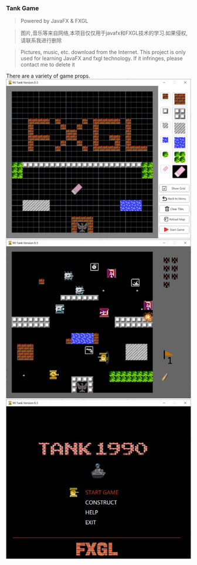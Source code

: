 ### Tank Game
> Powered by JavaFX & FXGL

> 图片,音乐等来自网络,本项目仅仅用于javafx和FXGL技术的学习.如果侵权,请联系我进行删除

> Pictures, music, etc. download from the Internet. This project is only used for learning JavaFX and fxgl technology. If it infringes, please contact me to delete it

There are a variety of game props.
![screenshot](ReadmeImages/construct.jpg)
![screenshot](ReadmeImages/game.jpg)
![screenshot](ReadmeImages/startup.jpg)
